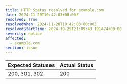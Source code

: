 ```yaml
---
title: HTTP Status resolved for example.com
date: 2024-11-20T10:42:03+00:00Z
resolved: True
resolvedWhen: 2024-11-20T10:42:03+00:00Z
resolvedStartTime: 2024-10-25T21:09:43.191474+00:00
severity: notice
affected:
  - example.com
section: issue
---
```


| Expected Statuses | Actual Status  |
|-------------------|----------------|
| 200, 301, 302 | 200 |
